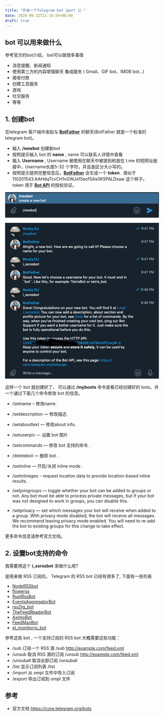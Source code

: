 ```yaml
---
title: "开发一个Telegram bot（part 1）"
date: 2020-06-22T21:16:54+08:00
draft: true
---
```


## bot 可以用来做什么

参考官方的bot介绍， bot可以做很多事情

- 消息提醒、新闻通知
- 使用第三方的内容增强聊天 集成服务 ( Gmail、GIF bot、IMDB bot...)
- 接收付款
- 创建工具服务
- 游戏
- 社交服务
- 等等

<!--more-->
## 1. 创建bot

在telegram 客户端中发起与 **[BotFather](https://t.me/botfather "botfather")** 的聊天(BotFather 就是一个标准的telegram bot)。


- 输入 **/newbot** 创建新bot
- 按照提示输入 bot 的 **name** , name 可以联系人详情中查看
- 输入 **Username** , Username 被使用在聊天中被提到和放在 t.me 的短网址链接中，Username长度5-32 个字符，并且是区分大小写的。
- 按照提示提供完整信息后，**[BotFather](https://t.me/botfather "botfather")** 会生成一个 **token** . 类似于 110201543:AAHdqTcvCH1vGWJxfSeofSAs0K5PALDsaw 这个样子。 token 用于 **[Bot API](https://core.telegram.org/bots/api "Bot API")** 的授权验证。

![/newbot](./startbot.png)

![/newbot name username token](./startbot-name.png)

这样一个 bot 就创建好了， 可以通过 **/myboots** 命令查看已经创建好的 bots，并一个通过下面几个命令修改 bot 的信息。 

- /setname – 修改name.
- /setdescription — 修改描述.
- /setabouttext — 修改about info.
- /setuserpic — 设置 bot 图片
- /setcommands — 修改 bot 支持的命令 .
- /deletebot — 删除 bot .

- /setinline — 开启/关闭 inline mode .
- /setinlinegeo - request location data to provide location-based inline results.
- /setjoingroups — toggle whether your bot can be added to groups or not. Any bot must be able to process private messages, but if your bot was not designed to work in groups, you can disable this.
- /setprivacy — set which messages your bot will receive when added to a group. With privacy mode disabled, the bot will receive all messages. We recommend leaving privacy mode enabled. You will need to re-add the bot to existing groups for this change to take effect.

更多命令信息请参考官方文档。

## 2. 设置bot支持的命令

我需要用这个 **i_ssrssbot** 来做什么呢? 

是用来做 RSS 订阅的。 Telegram 的 RSS bot 已经有很多了, 下面有一些列表

- [NodeRSSbot](https://t.me/NodeRSS_bot)  
- [flowerss](https://t.me/rssflowbot)  
- [RustRssBot](http://t.me/RustRssBot)  
- [EventsAggregatorBot](https://t.me/EventsAggregatorBot)
- [rss2tg_bot](https://t.me/rss2tg_bot)
- [TheFeedReaderBot](https://t.me/TheFeedReaderBot)
- [AximoBot](https://t.me/AximoBot)
- [FeedManBot](https://t.me/FeedManBot)
- [el_monitorro_bot](https://t.me/el_monitorro_bot) 

参考这些 bot , 一个支持订阅的 RSS bot 大概需要这些功能：

- /sub 订阅一个 RSS 源  /sub http://example.com/feed.xml
- /unsub 取消 RSS 源的订阅 /unsub http://example.com/feed.xml
- /unsuball 取消全部订阅 /unsuball 
- /list  显示订阅列表  /list
- /import 从 ompl 文件中导入订阅
- /export 导出订阅到 ompl 文件



## 参考

- 官方文档 https://core.telegram.org/bots